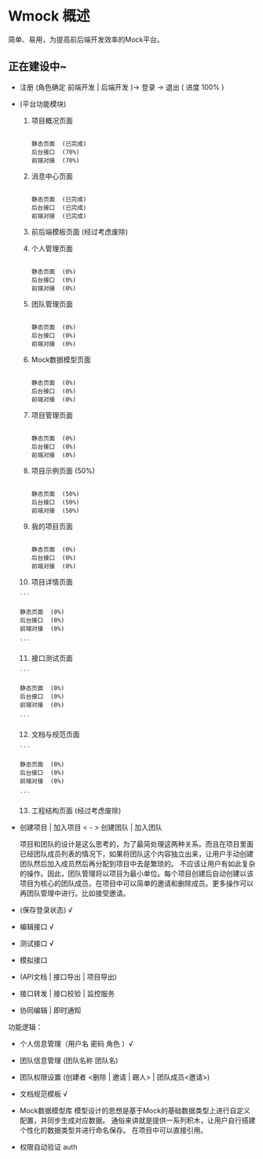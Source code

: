 # Wmock 概述

简单、易用，为提高前后端开发效率的Mock平台。

## 正在建设中~


* 注册 (角色确定 前端开发 | 后端开发 )-> 登录  -> 退出 ( 进度 100% )

* (平台功能模块)

   1. 项目概况页面
      
      ```
      
      静态页面  (已完成)
      后台接口  (70%)
      前端对接  (70%)
      
      ```
      
   2. 消息中心页面 

      ```
      
      静态页面  (已完成)
      后台接口  (已完成)
      前端对接  (已完成)
      
      ```
      
   3. 前后端模板页面 (经过考虑废除)
   
      
   4. 个人管理页面

      ```
      
      静态页面  (0%)
      后台接口  (0%)
      前端对接  (0%)
      
      ```
      
   5. 团队管理页面

      ```
      
      静态页面  (0%)
      后台接口  (0%)
      前端对接  (0%)
      
      ```
      
   6. Mock数据模型页面

      ```
      
      静态页面  (0%)
      后台接口  (0%)
      前端对接  (0%)
      
      ```
      
   7. 项目管理页面

      ```
      
      静态页面  (0%)
      后台接口  (0%)
      前端对接  (0%)
      
      ```
      
   8. 项目示例页面 (50%)

      ```
      
      静态页面  (50%)
      后台接口  (50%)
      前端对接  (50%)
      
      ```
      
   9. 我的项目页面

      ```
      
      静态页面  (0%)
      后台接口  (0%)
      前端对接  (0%)
      
      ```
      
   10. 项目详情页面

      ```
      
      静态页面  (0%)
      后台接口  (0%)
      前端对接  (0%)
      
      ```
      
   11. 接口测试页面

      ```
      
      静态页面  (0%)
      后台接口  (0%)
      前端对接  (0%)
      
      ```
   
   12. 文档与规范页面

      ```
      
      静态页面  (0%)
      后台接口  (0%)
      前端对接  (0%)
      
      ```
      
   13. 工程结构页面  (经过考虑废除)


*  创建项目 | 加入项目 < - > 创建团队 | 加入团队
   
   项目和团队的设计是这么思考的，为了最简处理这两种关系。而且在项目里面已经团队成员列表的情况下，如果将团队这个内容独立出来，让用户手动创建团队然后加入成员然后再分配到项目中去是繁琐的。 不应该让用户有如此复杂的操作。因此，团队管理将以项目为最小单位。每个项目创建后自动创建以该项目为核心的团队成员。在项目中可以简单的邀请和删除成员。更多操作可以再团队管理中进行。比如接受邀请。


* (保存登录状态) √

* 编辑接口 √

* 测试接口 √

* 模拟接口

* (API文档 | 接口导出 | 项目导出)

* 接口转发 | 接口校验 | 监控服务

* 协同编辑 | 即时通知


功能逻辑：

* 个人信息管理（用户名 密码 角色 ）√

* 团队信息管理 (团队名称 团队名)

* 团队权限设置 (创建者 <删除 | 邀请 | 踢人> | 团队成员<邀请>) 

* 文档规范模板 √

* Mock数据模型库
  模型设计的思想是基于Mock的基础数据类型上进行自定义配置，并同步生成对应数据。
  通俗来讲就是提供一系列积木，让用户自行搭建个性化的数据类型并进行命名保存。
  在项目中可以直接引用。

* 权限自动验证 auth
